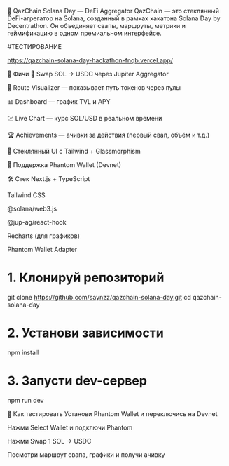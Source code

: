 🧬 QazChain Solana Day — DeFi Aggregator
QazChain — это стеклянный DeFi-агрегатор на Solana, созданный в рамках хакатона Solana Day by Decentrathon. Он объединяет свапы, маршруты, метрики и геймификацию в одном премиальном интерфейсе.

#ТЕСТИРОВАНИЕ

https://qazchain-solana-day-hackathon-fnqb.vercel.app/

🚀 Фичи
🔁 Swap SOL → USDC через Jupiter Aggregator

🔀 Route Visualizer — показывает путь токенов через пулы

📊 Dashboard — график TVL и APY

💹 Live Chart — курс SOL/USD в реальном времени

🏆 Achievements — ачивки за действия (первый свап, объём и т.д.)

🧊 Стеклянный UI с Tailwind + Glassmorphism

🧠 Поддержка Phantom Wallet (Devnet)

🛠️ Стек
Next.js + TypeScript

Tailwind CSS

@solana/web3.js

@jup-ag/react-hook

Recharts (для графиков)

Phantom Wallet Adapter

# 1. Клонируй репозиторий
git clone https://github.com/saynzz/qazchain-solana-day.git
cd qazchain-solana-day

# 2. Установи зависимости
npm install

# 3. Запусти dev-сервер
npm run dev

🧪 Как тестировать
Установи Phantom Wallet и переключись на Devnet

Нажми Select Wallet и подключи Phantom

Нажми Swap 1 SOL → USDC

Посмотри маршрут свапа, графики и получи ачивку

